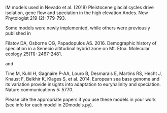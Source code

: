 IM models used in Nevado et al. (2018) Pleistocene glacial cycles drive isolation, gene flow and speciation in the high elevation Andes. New Phytologist 219 (2): 779-793.

Some models were newly implemented, while others were previously published in

Filatov DA, Osborne OG, Papadopulos AS. 2016. Demographic history of speciation in a Senecio altitudinal hybrid zone on Mt. Etna. Molecular ecology 25(11): 2467-2481.

and

Tine M, Kuhl H, Gagnaire P-AA, Louro B, Desmarais E, Martins RS, Hecht J, Knaust F, Belkhir K, Klages S, et al. 2014. European sea bass genome and its variation provide insights into adaptation to euryhalinity and speciation. Nature communications 5: 5770.
  
Please cite the appropriate papers if you use these models in your work (see info for each model in 2Dmodels.py).
